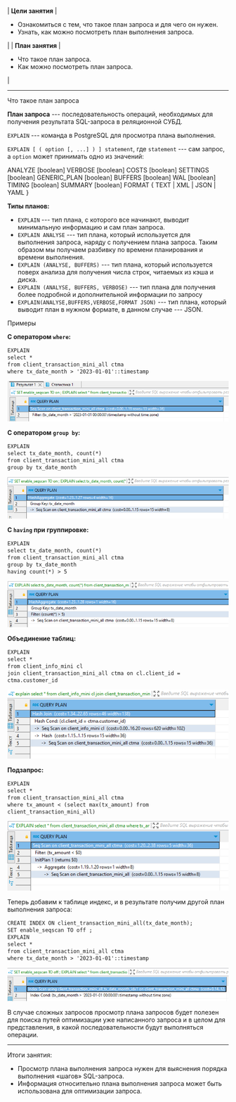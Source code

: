 | **Цели занятия** |

-   Ознакомиться с тем, что такое план запроса и для чего он нужен.
-   Узнать, как можно посмотреть план выполнения запроса.

 |
| **План занятия** |

-   Что такое план запроса.
-   Как можно посмотреть план запроса.

 |

* * * * *

Что такое план запроса

**План запроса** --- последовательность операций, необходимых для получения результата SQL-запроса в реляционной СУБД.

`EXPLAIN` --- команда в PostgreSQL для просмотра плана выполнения.

`EXPLAIN [ ( option [, ...] ) ] statement`, где `statement` --- сам запрос, а `option` может принимать одно из значений:

 ANALYZE [boolean]
 VERBOSE [boolean]
 COSTS [boolean]
 SETTINGS [boolean]
 GENERIC_PLAN [boolean]
 BUFFERS [boolean]
 WAL [boolean]
 TIMING [boolean]
 SUMMARY [boolean]
 FORMAT { TEXT | XML | JSON | YAML }

**Типы планов:**

-   `EXPLAIN` --- тип плана, с которого все начинают, выводит минимальную информацию и сам план запроса.
-   `EXPLAIN ANALYSE` --- тип плана, который используется для выполнения запроса, наряду с получением плана запроса. Таким образом мы получаем разбивку по времени планирования и времени выполнения.
-   `EXPLAIN (ANALYSE, BUFFERS)` --- тип плана, который используется поверх анализа для получения числа строк, читаемых из кэша и диска.
-   `EXPLAIN (ANALYSE, BUFFERS, VERBOSE)` --- тип плана для получения более подробной и дополнительной информации по запросу
-   `EXPLAIN(ANALYSE,BUFFERS,VERBOSE,FORMAT JSON)` --- тип плана, который выводит план в нужном формате, в данном случае --- JSON.

Примеры

**С оператором `where`:**
```
EXPLAIN
select *
from client_transaction_mini_all ctma
where tx_date_month > '2023-01-01'::timestamp
```
![](../static/img/module_3_15.png)

**С оператором `group by`:**
```
EXPLAIN
select tx_date_month, count(*)
from client_transaction_mini_all ctma
group by tx_date_month
```
![](../static/img/module_3_16.png)

**С `having` при группировке:**
```
EXPLAIN
select tx_date_month, count(*)
from client_transaction_mini_all ctma
group by tx_date_month
having count(*) > 5
```
![](../static/img/module_3_17.png)

**Объединение таблиц:**
```
EXPLAIN
select *
from client_info_mini cl
join client_transaction_mini_all ctma on cl.client_id = ctma.customer_id
```
![](../static/img/module_3_18.png)

**Подзапрос:**
```
EXPLAIN
select *
from client_transaction_mini_all ctma
where tx_amount < (select max(tx_amount) from client_transaction_mini_all)
```
![](../static/img/module_3_19.png)

Теперь добавим к таблице индекс, и в результате получим другой план выполнения запроса:
```
CREATE INDEX ON client_transaction_mini_all(tx_date_month);
SET enable_seqscan TO off ;
EXPLAIN
select *
from client_transaction_mini_all ctma
where tx_date_month > '2023-01-01'::timestamp
```
![](../static/img/module_3_20.png)

В случае сложных запросов просмотр плана запросов будет полезен для поиска путей оптимизации уже написанного запроса и в целом для представления, в какой последовательности будут выполняться операции.


* * * * *

Итоги занятия:

-   Просмотр плана выполнения запроса нужен для выяснения порядка выполнения «шагов» SQL-запроса.
-   Информация относительно плана выполнения запроса может быть использована для оптимизации запроса.